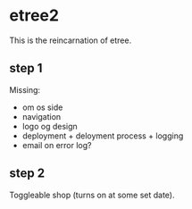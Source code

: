etree2
======

This is the reincarnation of etree.

step 1
------

Missing:

- om os side
- navigation
- logo og design
- deployment + deloyment process + logging
- email on error log?

step 2
------

Toggleable shop (turns on at some set date).
